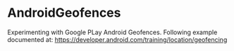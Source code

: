 # AndroidGeofences

Experimenting with Google PLay Android Geofences.
Following example documented at:
https://developer.android.com/training/location/geofencing